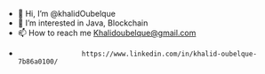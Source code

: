 - 👋 Hi, I’m @khalidOubelque
- 👀 I’m interested in Java, Blockchain
- 📫 How to reach me Khalidoubelque@gmail.com
-                     https://www.linkedin.com/in/khalid-oubelque-7b86a0100/

<!---
khalidOubelque/khalidOubelque is a ✨ special ✨ repository because its `README.md` (this file) appears on your GitHub profile.
You can click the Preview link to take a look at your changes.
--->
